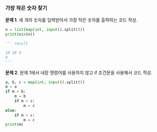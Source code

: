 ### 가장 작은 숫자 찾기
**문제 1**. 세 개의 숫자를 입력받아서 가장 작은 숫자를 출력하는 코드 작성.
```py
n = list(map(int, input().split()))
print(min(n))

''' result

10 30 9
9
'''
```
  
**문제 2**. 문제 1에서 내장 명령어를 사용하지 않고 if 조건문을 사용해서 코드 작성.
```py
a, b, c = map(int, input().split())
m = a
if m > b:
    m = b
    if m > c:
        m = c
else:
    if m > c:
        m = c
print(m)
```